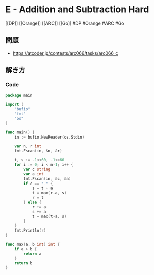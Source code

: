 # E - Addition and Subtraction Hard
[[DP]] [[Orange]] [[ARC]] [[Go]]
#DP #Orange #ARC #Go 

## 問題
- https://atcoder.jp/contests/arc066/tasks/arc066_c

## 解き方
### Code
```go
package main

import (
	"bufio"
	"fmt"
	"os"
)

func main() {
	in := bufio.NewReader(os.Stdin)

	var n, r int
	fmt.Fscan(in, &n, &r)

	t, s := -1<<60, -1<<60
	for i := 0; i < n-1; i++ {
		var c string
		var a int
		fmt.Fscan(in, &c, &a)
		if c == "-" {
			s = t + a
			t = max(r-a, s)
			r = t
		} else {
			r += a
			s += a
			t = max(t-a, s)
		}
	}
	fmt.Println(r)
}

func max(a, b int) int {
	if a > b {
		return a
	}
	return b
}
```